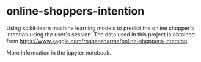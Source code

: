 # online-shoppers-intention

Using scikit-learn machine learning models to predict the online shopper's intention using the user's session.
The data used in this project is obtained from https://www.kaggle.com/roshansharma/online-shoppers-intention

More information in the jupyter notebook.
